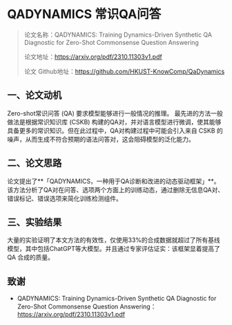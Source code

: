 # QADYNAMICS 常识QA问答

> 论文名称：QADYNAMICS: Training Dynamics-Driven Synthetic QA Diagnostic for Zero-Shot Commonsense Question Answering
> 
> 论文地址：https://arxiv.org/pdf/2310.11303v1.pdf
> 
> 论文 Github地址：https://github.com/HKUST-KnowComp/QaDynamics

## 一、论文动机

Zero-shot常识问答 (QA) 要求模型能够进行一般情况的推理。 最先进的方法一般做法是根据常识知识库 (CSKB) 构建的QA对，并对语言模型进行微调，使其能够具备更多的常识知识。但在此过程中，QA对构建过程中可能会引入来自 CSKB 的噪声，从而生成不符合预期的语法问答对，这会阻碍模型的泛化能力。

## 二、论文思路

论文提出了**「QADYNAMICS，一种用于QA诊断和改进的动态驱动框架」**。该方法分析了QA对在问答、选项两个方面上的训练动态，通过删除无信息QA对、错误标记、错误选项来简化训练检测组件。

## 三、实验结果

大量的实验证明了本文方法的有效性，仅使用33%的合成数据就超过了所有基线模型，其中包括ChatGPT等大模型。并且通过专家评估证实：该框架显着提高了 QA 合成的质量。

## 致谢

- QADYNAMICS: Training Dynamics-Driven Synthetic QA Diagnostic for Zero-Shot Commonsense Question Answering：https://arxiv.org/pdf/2310.11303v1.pdf


